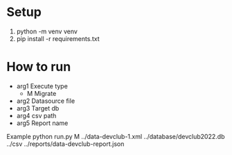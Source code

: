 # Setup
1. python -m venv venv
2. pip install -r requirements.txt

# How to run
- arg1 Execute type
  - M Migrate
- arg2 Datasource file
- arg3 Target db
- arg4 csv path
- arg5 Report name

Example
python run.py M ../data-devclub-1.xml ../database/devclub2022.db ../csv ../reports/data-devclub-report.json